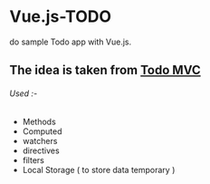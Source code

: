 # Vue.js-TODO
do sample Todo app with Vue.js.

## The idea is taken from [Todo MVC](http://todomvc.com)

###### Used :-
- Methods
- Computed
- watchers
- directives
- filters
- Local Storage ( to store data temporary )
